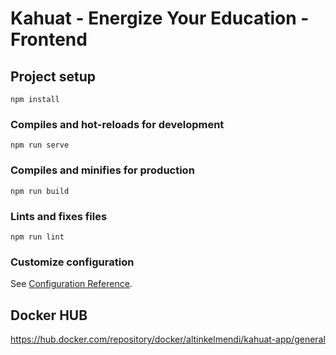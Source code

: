 # Kahuat - Energize Your Education - Frontend

## Project setup
```
npm install
```

### Compiles and hot-reloads for development
```
npm run serve
```

### Compiles and minifies for production
```
npm run build
```

### Lints and fixes files
```
npm run lint
```

### Customize configuration
See [Configuration Reference](https://cli.vuejs.org/config/).

## Docker HUB
https://hub.docker.com/repository/docker/altinkelmendi/kahuat-app/general
